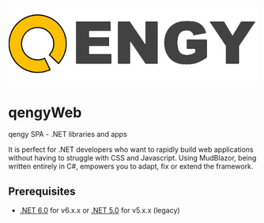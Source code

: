 # ![qengy](qengyWeb/wwwroot/imgs/biglogo.png)

# qengyWeb

qengy SPA - .NET libraries and apps

It is perfect for .NET developers who want to rapidly build web applications without having to struggle with CSS and Javascript. Using MudBlazor, being written entirely in C#, empowers you to adapt, fix or extend the framework.

## Prerequisites
- [.NET 6.0](https://dotnet.microsoft.com/download/dotnet/6.0) for v6.x.x or [.NET 5.0](https://dotnet.microsoft.com/download/dotnet/5.0) for v5.x.x (legacy)
